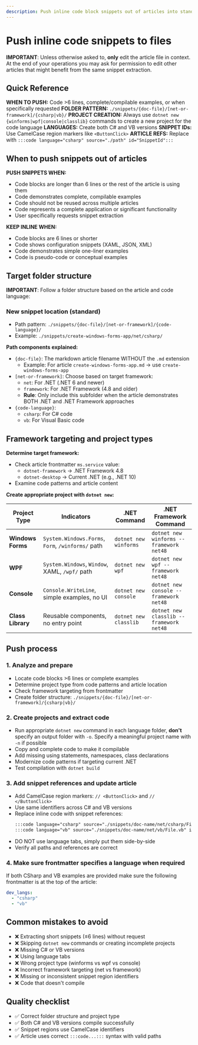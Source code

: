 ```yaml
---
description: Push inline code block snippets out of articles into standalone files with proper project structure.
---
```


# Push inline code snippets to files

**IMPORTANT**: Unless otherwise asked to, **only** edit the article file in context. At the end of your operations you may ask for permission to edit other articles that might benefit from the same snippet extraction.

## Quick Reference

**WHEN TO PUSH:** Code >6 lines, complete/compilable examples, or when specifically requested
**FOLDER PATTERN:** `./snippets/{doc-file}/[net-or-framework]/{csharp|vb}/`
**PROJECT CREATION:** Always use `dotnet new {winforms|wpf|console|classlib}` commands to create a new project for the code language
**LANGUAGES:** Create both C# and VB versions
**SNIPPET IDs:** Use CamelCase region markers like `<ButtonClick>`
**ARTICLE REFS:** Replace with `:::code language="csharp" source="./path" id="SnippetId":::`

## When to push snippets out of articles

**PUSH SNIPPETS WHEN:**
- Code blocks are longer than 6 lines or the rest of the article is using them
- Code demonstrates complete, compilable examples
- Code should not be reused across multiple articles
- Code represents a complete application or significant functionality
- User specifically requests snippet extraction

**KEEP INLINE WHEN:**
- Code blocks are 6 lines or shorter
- Code shows configuration snippets (XAML, JSON, XML)
- Code demonstrates simple one-liner examples
- Code is pseudo-code or conceptual examples

## Target folder structure

**IMPORTANT**: Follow a folder structure based on the article and code language:

### New snippet location (standard)
- Path pattern: `./snippets/{doc-file}/[net-or-framework]/{code-language}/`
- Example: `./snippets/create-windows-forms-app/net/csharp/`

**Path components explained:**
- `{doc-file}`: The markdown article filename WITHOUT the `.md` extension
  - Example: For article `create-windows-forms-app.md` → use `create-windows-forms-app`
- `[net-or-framework]`: Choose based on target framework:
  - `net`: For .NET (.NET 6 and newer)
  - `framework`: For .NET Framework (4.8 and older)
  - **Rule**: Only include this subfolder when the article demonstrates BOTH .NET and .NET Framework approaches
- `{code-language}`: 
  - `csharp`: For C# code
  - `vb`: For Visual Basic code

## Framework targeting and project types

**Determine target framework:**
- Check article frontmatter `ms.service` value:
  - `dotnet-framework` → .NET Framework 4.8
  - `dotnet-desktop` → Current .NET (e.g., .NET 10)
- Examine code patterns and article content

**Create appropriate project with `dotnet new`:**

| Project Type | Indicators | .NET Command | .NET Framework Command |
|--------------|------------|--------------|------------------------|
| **Windows Forms** | `System.Windows.Forms`, `Form`, `/winforms/` path | `dotnet new winforms` | `dotnet new winforms --framework net48` |
| **WPF** | `System.Windows`, `Window`, XAML, `/wpf/` path | `dotnet new wpf` | `dotnet new wpf --framework net48` |
| **Console** | `Console.WriteLine`, simple examples, no UI | `dotnet new console` | `dotnet new console --framework net48` |
| **Class Library** | Reusable components, no entry point | `dotnet new classlib` | `dotnet new classlib --framework net48` |

## Push process

### 1. Analyze and prepare
- Locate code blocks >6 lines or complete examples
- Determine project type from code patterns and article location
- Check framework targeting from frontmatter
- Create folder structure: `./snippets/{doc-file}/[net-or-framework]/{csharp|vb}/`

### 2. Create projects and extract code
- Run appropriate `dotnet new` command in each language folder, **don't** specify an output folder with `-o`. Specify a meaningful project name with `-n` if possible
- Copy and complete code to make it compilable
- Add missing using statements, namespaces, class declarations
- Modernize code patterns if targeting current .NET
- Test compilation with `dotnet build`

### 3. Add snippet references and update article
- Add CamelCase region markers: `// <ButtonClick>` and `// </ButtonClick>`
- Use same identifiers across C# and VB versions
- Replace inline code with snippet references:
  ```markdown
  :::code language="csharp" source="./snippets/doc-name/net/csharp/File.cs" id="ButtonClick":::
  :::code language="vb" source="./snippets/doc-name/net/vb/File.vb" id="ButtonClick":::
  ```
- DO NOT use language tabs, simply put them side-by-side
- Verify all paths and references are correct

### 4. Make sure frontmatter specifies a language when required

If both CSharp and VB examples are provided make sure the following frontmatter is at the top of the article:

```yml
dev_langs:
  - "csharp"
  - "vb"
```

## Common mistakes to avoid

- ❌ Extracting short snippets (≤6 lines) without request
- ❌ Skipping `dotnet new` commands or creating incomplete projects
- ❌ Missing C# or VB versions
- ❌ Using language tabs
- ❌ Wrong project type (winforms vs wpf vs console)
- ❌ Incorrect framework targeting (net vs framework)
- ❌ Missing or inconsistent snippet region identifiers
- ❌ Code that doesn't compile

## Quality checklist

- ✅ Correct folder structure and project type
- ✅ Both C# and VB versions compile successfully
- ✅ Snippet regions use CamelCase identifiers
- ✅ Article uses correct `:::code...:::` syntax with valid paths